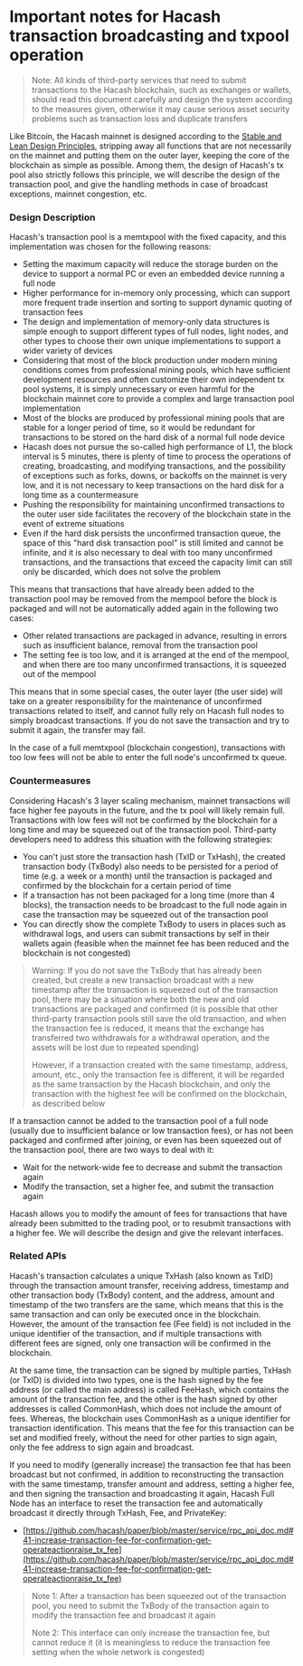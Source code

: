 Important notes for Hacash transaction broadcasting and txpool operation
===


> Note: All kinds of third-party services that need to submit transactions to the Hacash blockchain, such as exchanges or wallets, should read this document carefully and design the system according to the measures given, otherwise it may cause serious asset security problems such as transaction loss and duplicate transfers

Like Bitcoin, the Hacash mainnet is designed according to the [Stable and Lean Design Principles](https://github.com/hacash/paper/blob/master/tech/bitcoin_and_hacash_L1_comparison.md), stripping away all functions that are not necessarily on the mainnet and putting them on the outer layer, keeping the core of the blockchain as simple as possible. Among them, the design of Hacash's tx pool also strictly follows this principle, we will describe the design of the transaction pool, and give the handling methods in case of broadcast exceptions, mainnet congestion, etc.

### Design Description

Hacash's transaction pool is a memtxpool with the fixed  capacity, and this implementation was chosen for the following reasons:

- Setting the maximum capacity will reduce the storage burden on the device to support a normal PC or even an embedded device running a full node
- Higher performance for in-memory only processing, which can support more frequent trade insertion and sorting to support dynamic quoting of transaction fees
- The design and implementation of memory-only data structures is simple enough to support different types of full nodes, light nodes, and other types to choose their own unique implementations to support a wider variety of devices
- Considering that most of the block production under modern mining conditions comes from professional mining pools, which have sufficient development resources and often customize their own independent tx pool systems, it is simply unnecessary or even harmful for the blockchain mainnet core to provide a complex and large transaction pool implementation
- Most of the blocks are produced by professional mining pools that are stable for a longer period of time, so it would be redundant for transactions to be stored on the hard disk of a normal full node device
- Hacash does not pursue the so-called high performance of L1, the block interval is 5 minutes, there is plenty of time to process the operations of creating, broadcasting, and modifying transactions, and the possibility of exceptions such as forks, downs, or backoffs on the mainnet is very low, and it is not necessary to keep transactions on the hard disk for a long time as a countermeasure
- Pushing the responsibility for maintaining unconfirmed transactions to the outer user side facilitates the recovery of the blockchain state in the event of extreme situations
- Even if the hard disk persists the unconfirmed transaction queue, the space of this "hard disk transaction pool" is still limited and cannot be infinite, and it is also necessary to deal with too many unconfirmed transactions, and the transactions that exceed the capacity limit can still only be discarded, which does not solve the problem

This means that transactions that have already been added to the transaction pool may be removed from the mempool before the block is packaged and will not be automatically added again in the following two cases:

- Other related transactions are packaged in advance, resulting in errors such as insufficient balance, removal from the transaction pool
- The setting fee is too low, and it is arranged at the end of the mempool, and when there are too many unconfirmed transactions, it is squeezed out of the mempool

This means that in some special cases, the outer layer (the user side) will take on a greater responsibility for the maintenance of unconfirmed transactions related to itself, and cannot fully rely on Hacash full nodes to simply broadcast transactions. If you do not save the transaction and try to submit it again, the transfer may fail.

In the case of a full memtxpool (blockchain congestion), transactions with too low fees will not be able to enter the full node's unconfirmed tx queue.

### Countermeasures

Considering Hacash's 3 layer scaling mechanism, mainnet transactions will face higher fee payouts in the future, and the tx pool will likely remain full. Transactions with low fees will not be confirmed by the blockchain for a long time and may be squeezed out of the transaction pool. Third-party developers need to address this situation with the following strategies:

- You can't just store the transaction hash (TxID or TxHash), the created transaction body (TxBody) also needs to be persisted for a period of time (e.g. a week or a month) until the transaction is packaged and confirmed by the blockchain for a certain period of time
- If a transaction has not been packaged for a long time (more than 4 blocks), the transaction needs to be broadcast to the full node again in case the transaction may be squeezed out of the transaction pool
- You can directly show the complete TxBody to users in places such as withdrawal logs, and users can submit transactions by self in their wallets again (feasible when the  mainnet fee has been reduced and the blockchain is not congested)

> Warning: If you do not save the TxBody that has already been created, but create a new transaction broadcast with a new timestamp after the transaction is squeezed out of the transaction pool, there may be a situation where both the new and old transactions are packaged and confirmed (it is possible that other third-party transaction pools still save the old transaction, and when the transaction fee is reduced, it means that the exchange has transferred two withdrawals for a withdrawal operation, and the assets will be lost due to repeated spending)
>
> However, if a transaction created with the same timestamp, address, amount, etc., only the transaction fee is different, it will be regarded as the same transaction by the Hacash blockchain, and only the transaction with the highest fee will be confirmed on the blockchain, as described below

If a transaction cannot be added to the transaction pool of a full node (usually due to insufficient balance or low transaction fees), or has not been packaged and confirmed after joining, or even has been squeezed out of the transaction pool, there are two ways to deal with it:

- Wait for the network-wide fee to decrease and submit the transaction again
- Modify the transaction, set a higher fee, and submit the transaction again

Hacash allows you to modify the amount of fees for transactions that have already been submitted to the trading pool, or to resubmit transactions with a higher fee. We will describe the design and give the relevant interfaces.

### Related APIs

Hacash's transaction calculates a unique TxHash (also known as TxID) through the transaction amount transfer, receiving address, timestamp and other transaction body (TxBody) content, and the address, amount and timestamp of the two transfers are the same, which means that this is the same transaction and can only be executed once in the blockchain. However, the amount of the transaction fee (Fee field) is not included in the unique identifier of the transaction, and if multiple transactions with different fees are signed, only one transaction will be confirmed in the blockchain.

At the same time, the transaction can be signed by multiple parties, TxHash (or TxID) is divided into two types, one is the hash signed by the fee address (or called the main address) is called FeeHash, which contains the amount of the transaction fee, and the other is the hash signed by other addresses is called CommonHash, which does not include the amount of fees. Whereas, the blockchain uses CommonHash as a unique identifier for transaction identification. This means that the fee for this transaction can be set and modified freely, without the need for other parties to sign again, only the fee address to sign again and broadcast.

If you need to modify (generally increase) the transaction fee that has been broadcast but not confirmed, in addition to reconstructing the transaction with the same timestamp, transfer amount and address, setting a higher fee, and then signing the transaction and broadcasting it again, Hacash Full Node has an interface to reset the transaction fee and automatically broadcast it directly through TxHash, Fee, and PrivateKey:

- [https://github.com/hacash/paper/blob/master/service/rpc_api_doc.md#41-increase-transaction-fee-for-confirmation-get-operateactionraise_tx_fee](https://github.com/hacash/paper/blob/master/service/rpc_api_doc.md#41-increase-transaction-fee-for-confirmation-get-operateactionraise_tx_fee)

> Note 1: After a transaction has been squeezed out of the transaction pool, you need to submit the TxBody of the transaction again to modify the transaction fee and broadcast it again
> 
> Note 2: This interface can only increase the transaction fee, but cannot reduce it (it is meaningless to reduce the transaction fee setting when the whole network is congested)

